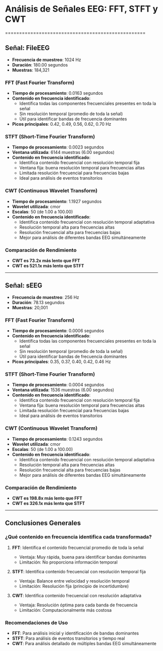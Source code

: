 # Análisis de Señales EEG: FFT, STFT y CWT
==================================================

## Señal: FileEEG
- **Frecuencia de muestreo**: 1024 Hz
- **Duración**: 180.00 segundos
- **Muestras**: 184,321

### FFT (Fast Fourier Transform)
- **Tiempo de procesamiento**: 0.0163 segundos
- **Contenido en frecuencia identificado**:
  - Identifica todas las componentes frecuenciales presentes en toda la señal
  - Sin resolución temporal (promedio de toda la señal)
  - Útil para identificar bandas de frecuencia dominantes
- **Picos principales**: 0.42, 0.49, 0.56, 0.62, 0.70 Hz

### STFT (Short-Time Fourier Transform)
- **Tiempo de procesamiento**: 0.0023 segundos
- **Ventana utilizada**: 6144 muestras (6.00 segundos)
- **Contenido en frecuencia identificado**:
  - Identifica contenido frecuencial con resolución temporal fija
  - Ventana fija: buena resolución temporal para frecuencias altas
  - Limitada resolución frecuencial para frecuencias bajas
  - Ideal para análisis de eventos transitorios

### CWT (Continuous Wavelet Transform)
- **Tiempo de procesamiento**: 1.1927 segundos
- **Wavelet utilizada**: cmor
- **Escalas**: 50 (de 1.00 a 100.00)
- **Contenido en frecuencia identificado**:
  - Identifica contenido frecuencial con resolución temporal adaptativa
  - Resolución temporal alta para frecuencias altas
  - Resolución frecuencial alta para frecuencias bajas
  - Mejor para análisis de diferentes bandas EEG simultáneamente

### Comparación de Rendimiento
- **CWT es 73.2x más lento que FFT**
- **CWT es 521.1x más lento que STFT**

---

## Señal: sEEG
- **Frecuencia de muestreo**: 256 Hz
- **Duración**: 78.13 segundos
- **Muestras**: 20,001

### FFT (Fast Fourier Transform)
- **Tiempo de procesamiento**: 0.0006 segundos
- **Contenido en frecuencia identificado**:
  - Identifica todas las componentes frecuenciales presentes en toda la señal
  - Sin resolución temporal (promedio de toda la señal)
  - Útil para identificar bandas de frecuencia dominantes
- **Picos principales**: 0.35, 0.37, 0.40, 0.42, 0.46 Hz

### STFT (Short-Time Fourier Transform)
- **Tiempo de procesamiento**: 0.0004 segundos
- **Ventana utilizada**: 1536 muestras (6.00 segundos)
- **Contenido en frecuencia identificado**:
  - Identifica contenido frecuencial con resolución temporal fija
  - Ventana fija: buena resolución temporal para frecuencias altas
  - Limitada resolución frecuencial para frecuencias bajas
  - Ideal para análisis de eventos transitorios

### CWT (Continuous Wavelet Transform)
- **Tiempo de procesamiento**: 0.1243 segundos
- **Wavelet utilizada**: cmor
- **Escalas**: 50 (de 1.00 a 100.00)
- **Contenido en frecuencia identificado**:
  - Identifica contenido frecuencial con resolución temporal adaptativa
  - Resolución temporal alta para frecuencias altas
  - Resolución frecuencial alta para frecuencias bajas
  - Mejor para análisis de diferentes bandas EEG simultáneamente

### Comparación de Rendimiento
- **CWT es 198.8x más lento que FFT**
- **CWT es 326.1x más lento que STFT**

---

## Conclusiones Generales

### ¿Qué contenido en frecuencia identifica cada transformada?

1. **FFT**: Identifica el contenido frecuencial promedio de toda la señal
   - Ventaja: Muy rápida, buena para identificar bandas dominantes
   - Limitación: No proporciona información temporal

2. **STFT**: Identifica contenido frecuencial con resolución temporal fija
   - Ventaja: Balance entre velocidad y resolución temporal
   - Limitación: Resolución fija (principio de incertidumbre)

3. **CWT**: Identifica contenido frecuencial con resolución adaptativa
   - Ventaja: Resolución óptima para cada banda de frecuencia
   - Limitación: Computacionalmente más costosa

### Recomendaciones de Uso
- **FFT**: Para análisis inicial y identificación de bandas dominantes
- **STFT**: Para análisis de eventos transitorios y tiempo real
- **CWT**: Para análisis detallado de múltiples bandas EEG simultáneamente